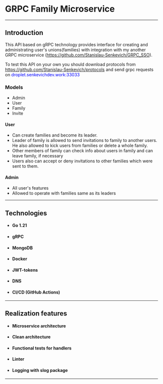 # GRPC Family Microservice

---------------

## Introduction

This API based on gRPC technology provides interface for creating and administrating user's unions(families)
with integration with my another GRPC microservice (https://github.com/Stanislau-Senkevich/GRPC_SSO).

To test this API on your own you should download protocols from https://github.com/Stanislau-Senkevich/protocols
and send grpc requests on <span style="color: blue"> droplet.senkevichdev.work:33033 </span> 

### Models
- Admin
- User
- Family
- Invite


#### User
- Can create families and become its leader.
- Leader of family is allowed to send invitations to family to another users. He also allowed to kick users from families or delete a whole family.
- Other members of family can check info about users in family and can leave family, if necessary
- Users also can accept or deny invitations to other families which were sent to them.

#### Admin
- All user's features
- Allowed to operate with families same as its leaders

------------------
## Technologies
- #### Go 1.21
- #### gRPC
- #### MongoDB
- #### Docker
- #### JWT-tokens
- #### DNS
- #### CI/CD (GitHub Actions)

-----------------
## Realization features
- #### Microservice architecture 
- #### Clean architecture
- #### Functional tests for handlers
- #### Linter
- #### Logging with slog package

-----------------